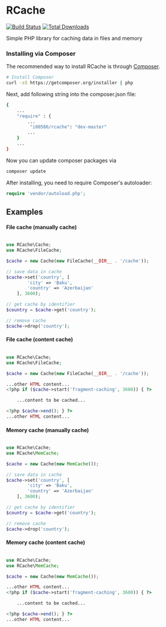 # RCache

[![Build Status](https://travis-ci.org/i80586/RCache.svg?branch=master)](https://travis-ci.org/i80586/RCache)
[![Total Downloads](https://poser.pugx.org/i80586/rcache/downloads.png)](https://packagist.org/packages/i80586/rcache)

<p>Simple PHP library for caching data in files and memory</p>

### Installing via Composer

The recommended way to install RCache is through
[Composer](http://getcomposer.org).

```bash
# Install Composer
curl -sS https://getcomposer.org/installer | php
```

Next, add following string into the composer.json file:

```bash
{
    ...
    "require" : {
        ...
         "i80586/rcache": "dev-master"
        ...
    }
    ...
}
```

Now you can update composer packages via

```bash
composer update
```

After installing, you need to require Composer's autoloader:

```php
require 'vendor/autoload.php';
```

## Examples

#### File cache (manually cache)

```php

use RCache\Cache;
use RCache\FileCache;

$cache = new Cache(new FileCache(__DIR__ . '/cache'));

// save data in cache
$cache->set('country', [
		'city' => 'Baku',
		'country' => 'Azerbaijan'
	], 3600);

// get cache by identifier
$country = $cache->get('country');

// remove cache
$cache->drop('country');
```

#### File cache (content cache)

```php

use RCache\Cache;
use RCache\FileCache;

$cache = new Cache(new FileCache(__DIR__ . '/cache'));

...other HTML content...
<?php if ($cache->start('fragment-caching', 3600)) { ?>

    ...content to be cached...

<?php $cache->end(); } ?>
...other HTML content...
```

#### Memory cache (manually cache)

```php

use RCache\Cache;
use RCache\MemCache;

$cache = new Cache(new MemCache());

// save data in cache
$cache->set('country', [
		'city' => 'Baku',
		'country' => 'Azerbaijan'
	], 3600);

// get cache by identifier
$country = $cache->get('country');

// remove cache
$cache->drop('country');
```

#### Memory cache (content cache)

```php

use RCache\Cache;
use RCache\MemCache;

$cache = new Cache(new MemCache());

...other HTML content...
<?php if ($cache->start('fragment-caching', 3600)) { ?>

    ...content to be cached...

<?php $cache->end(); } ?>
...other HTML content...
```